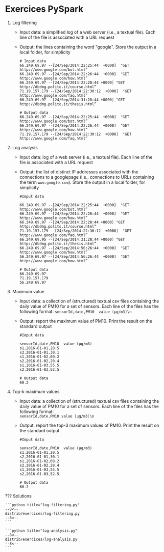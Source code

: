 # Exercices PySpark

1. Log filtering
    - Input data: a simplified log of a web server (i.e., a textual file). Each line of the file is associated with a URL request
    - Output: the lines containing the word "google". Store the output in a local folder, for simplicity

        ```logs
        # Input data
        66.249.69.97 --[24/Sep/2014:22:25:44  +0000]  "GET http://www.google.com/bot.html”
        66.249.69.97 --[24/Sep/2014:22:26:44  +0000]  "GET  http://www.google.com/how.html”
        66.249.69.97 --[24/Sep/2014:22:28:44 +0000] "GET http://dbdmg.polito.it/course.html”
        71.19.157.179 --[24/Sep/2014:22:30:12  +0000]  "GET http://www.google.com/faq.html”
        66.249.69.97 --[24/Sep/2014:31:28:44 +0000] "GET http://dbdmg.polito.it/thesis.html”

        # Output data
        66.249.69.97 --[24/Sep/2014:22:25:44  +0000]  "GET http://www.google.com/bot.html”
        66.249.69.97 --[24/Sep/2014:22:26:44  +0000]  "GET  http://www.google.com/how.html”
        71.19.157.179 --[24/Sep/2014:22:30:12  +0000]  "GET http://www.google.com/faq.html”
        ```

1. Log analysis
    - Input data: log of a web server (i.e., a textual file). Each line of the file is associated  with a URL request
    - Output: the list of distinct IP addresses associated with the connections to a googlepage (i.e., connections to URLs containing the term `www.google.com`). Store the output in a local folder, for simplicity

        ```logs
        #Input data
        
        66.249.69.97 --[24/Sep/2014:22:25:44  +0000]  "GET http://www.google.com/bot.html”
        66.249.69.97 --[24/Sep/2014:22:26:44  +0000]  "GET  http://www.google.com/how.html”
        66.249.69.97 --[24/Sep/2014:22:28:44 +0000] "GET http://dbdmg.polito.it/course.html”
        71.19.157.179 --[24/Sep/2014:22:30:12  +0000]  "GET http://www.google.com/faq.html”
        66.249.69.95 --[24/Sep/2014:31:28:44 +0000] "GET http://dbdmg.polito.it/thesis.html”
        66.249.69.97 --[24/Sep/2014:56:26:44  +0000]  "GET http://www.google.com/how.html”
        56.249.69.97 --[24/Sep/2014:56:26:44  +0000]  "GET http://www.google.com/how.html”

        # Output data
        66.249.69.97
        71.19.157.179
        56.249.69.97
        ```

1. Maximum value
    - Input data: a collection of (structured) textual csv files containing the daily value of PM10 for a set of sensors. Each line of the files has the following format: `sensorId,date,PM10  value (μg/m3)\n`
    - Output: report the maximum value of PM10. Print the result on the standard output

        ```logs
        #Input data
        
        sensorId,date,PM10  value (μg/m3)
        s1,2016-01-01,20.5
        s2,2016-01-01,30.1
        s1,2016-01-02,60.2
        s2,2016-01-02,20.4
        s1,2016-01-03,55.5
        s2,2016-01-03,52.5

        # Output data
        60.2
        ```

1. Top-k maximum values
    - Input data: a collection of (structured) textual csv files containing the daily value of PM10 for a set of sensors. Each line of the files has the following format:<br> `sensorId,date,PM10 value (μg/m3)\n`
    - Output: report the top-3 maximum values of PM10. Print the result  on the standard  output.

        ```logs
        #Input data
        
        sensorId,date,PM10  value (μg/m3)
        s1,2016-01-01,20.5
        s2,2016-01-01,30.1
        s1,2016-01-02,60.2
        s2,2016-01-02,20.4
        s1,2016-01-03,55.5
        s2,2016-01-03,52.5

        # Output data
        60.2
        ```

??? Solutions

    ```python title="log-filtering.py"
    --8<--
    distrib/exercices/log-filtering.py
    --8<--
    ```

    ```python title="log-analysis.py"
    --8<--
    distrib/exercices/log-analysis.py
    --8<--
    ```
